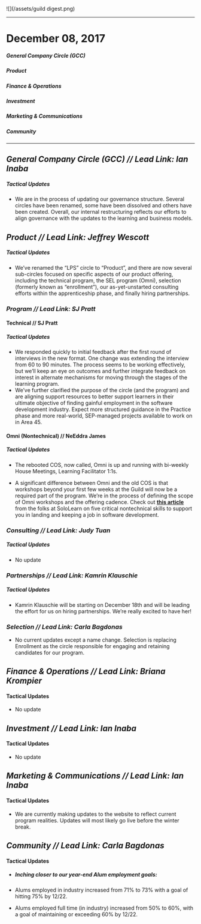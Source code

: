 ![](/assets/guild digest.png)

---

# December 08, 2017

##### General Company Circle \(GCC\)

##### Product

##### Finance & Operations

##### Investment

##### Marketing & Communications

##### Community

---

## _General Company Circle \(GCC\) // **Lead Link: Ian Inaba**_

##### Tactical Updates

* We are in the process of updating our governance structure. Several circles have been renamed, some have been dissolved and others have been created. Overall, our internal restructuring reflects our efforts to align governance with the updates to the learning and business models. 

## 

## _Product // **Lead Link: Jeffrey Wescott**_

##### Tactical Updates

* We’ve renamed the “LPS” circle to “Product”, and there are now several sub-circles focused on specific aspects of our product offering, including the technical program, the SEL program \(Omni\), selection \(formerly known as “enrollment”\), our as-yet-unstarted consulting efforts within the apprenticeship phase, and finally hiring partnerships.

### _Program // Lead Link: SJ Pratt_

#### Technical // SJ Pratt

##### Tactical Updates

* We responded quickly to initial feedback after the first round of interviews in the new format. One change was extending the interview from 60 to 90 minutes. The process seems to be working effectively, but we’ll keep an eye on outcomes and further integrate feedback on interest in alternate mechanisms for moving through the stages of the learning program.
* We’ve further clarified the purpose of the circle \(and the program\) and are aligning support resources to better support learners in their ultimate objective of finding gainful employment in the software development industry. Expect more structured guidance in the Practice phase and more real-world, SEP-managed projects available to work on in Area 45.

#### Omni \(Nontechnical\) // NeEddra James

##### Tactical Updates

* The rebooted COS, now called, Omni is up and running with bi-weekly House Meetings, Learning Facilitator 1:1s.

* A significant difference between Omni and the old COS is that workshops beyond your first few weeks at the Guild will now be a required part of the program. We’re in the process of defining the scope of Omni workshops and the offering cadence. Check out [**this article**](https://medium.com/sololearn/these-five-essential-soft-skills-will-help-your-programing-career-flourish-9260c6a7e43e   "These Five Essential &quot;Soft-Skills&quot; Will Help Your Programming Career Flourish") from the folks at SoloLearn on five critical nontechnical skills to support you in landing and keeping a job in software development. 

### _Consulting // Lead Link: Judy Tuan_

##### Tactical Updates

* No update

### _Partnerships // Lead Link: Kamrin Klauschie_

##### Tactical Updates

* Kamrin Klauschie will be starting on December 18th and will be leading the effort for us on hiring partnerships. We’re really excited to have her!

### _Selection // Lead Link: Carla Bagdonas_

* No current updates except a name change. Selection is replacing Enrollment as the circle responsible for engaging and retaining candidates for our program.

## 

## _Finance & Operations // **Lead Link: Briana Krompier**_

#### Tactical Updates

* No update



## _Investment // Lead Link: Ian Inaba_

#### Tactical Updates

* No update



## _Marketing & Communications // L**ead Link: Ian Inaba**_

#### Tactical Updates

* We are currently making updates to the website to reflect current program realities. Updates will most likely go live before the winter break. 



## _Community // Lead Link: Carla Bagdonas_

#### Tactical Updates

* ##### Inching closer to our year-end Alum employment goals:
* Alums employed in industry increased from 71% to 73% with a goal of hitting 75% by 12/22. 

* Alums employed full time \(in industry\) increased from 50% to 60%, with a goal of maintaining or exceeding 60% by 12/22.



